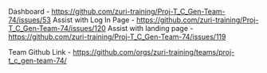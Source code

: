 Dashboard -	https://github.com/zuri-training/Proj-T_C_Gen-Team-74/issues/53
Assist with Log In Page	- https://github.com/zuri-training/Proj-T_C_Gen-Team-74/issues/120
Assist with landing page - https://github.com/zuri-training/Proj-T_C_Gen-Team-74/issues/119

Team Github Link - https://github.com/orgs/zuri-training/teams/proj-t_c_gen-team-74/
